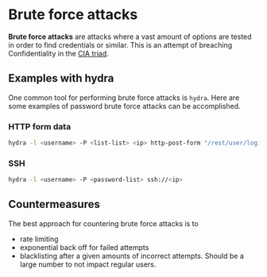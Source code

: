# Brute force attacks

**Brute force attacks** are attacks where a vast amount of options are tested in
order to find credentials or similar. This is an attempt of breaching
Confidentiality in the [CIA triad](../threat_modelling.md#cia).

## Examples with hydra

One common tool for performing brute force attacks is `hydra`. Here are some
examples of password brute force attacks can be accomplished.

### HTTP form data

```sh
hydra -l <username> -P <list-list> <ip> http-post-form "/rest/user/login:email=^USER^&password=^PASSWORD^:F=Invalid"
```

### SSH

```sh
hydra -l <username> -P <password-list> ssh://<ip>
```

## Countermeasures

The best approach for countering brute force attacks is to

- rate limiting
- exponential back off for failed attempts
- blacklisting after a given amounts of incorrect attempts. Should be a large
  number to not impact regular users.
